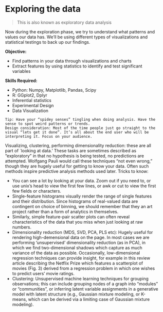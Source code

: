 # Exploring the data
> This is also known as exploratory data analysis

Now during the exploration phase, we try to understand what patterns and values our data has. We’ll be using different types of visualizations and statistical testings to back up our findings.

**Objective:**
- Find patterns in your data through visualizations and charts
- Extract features by using statistics to identify and test significant variables

**Skills Required:**
- Python: Numpy, Matplotlib, Pandas, Scipy
- R: GGplot2, Dplyr
- Inferential statistics
- Experimental Design
- Data Visualization

```{note}
Tip: Have your “spidey senses” tingling when doing analysis. Have the sense to spot weird patterns or trends.
Design consideration: Most of the time people just go straight to the visual “lets get it done”. It’s all about the end user who will be interpreting it. Focus on your audience.
```

Visualizing, clustering, performing dimensionality reduction: these are all part of `looking at data.’ These tasks are sometimes described as “exploratory” in that no hypothesis is being tested, no predictions are attempted. Wolfgang Pauli would call these techniques “not even wrong,” though they are hugely useful for getting to know your data. Often such methods inspire predictive analysis methods used later. Tricks to know:

- You can see a lot by looking at your data. Zoom out if you need to, or use unix’s head to view the first few lines, or awk or cut to view the first few fields or characters.
- Single-feature histograms visually render the range of single features and their distribution. Since histograms of real-valued data are contingent on choice of binning, we should remember that they an art project rather than a form of analytics in themselves.
- Similarly, simple feature-pair scatter plots can often reveal characteristics of the data that you miss when just looking at raw numbers.
- Dimensionality reduction (MDS, SVD, PCA, PLS etc): Hugely useful for rendering high-demensional data on the page. In most cases we are performing ‘unsupervised’ dimensionality reduction (as in PCA), in which we find two-dimensional shadows which capture as much variance of the data as possible. Occasionally, low-dimensional regression techniques can provide insight, for example in this review article describing the Netflix Prize which features a scatterplot of movies (Fig. 3) derived from a regression problem in which one wishes to predict users’ movie ratings.
- Clustering: Unsupervised machine learning techniques for grouping observations; this can include grouping nodes of a graph into “modules” or “communities”, or inferring latent variable assignments in a generative model with latent structure (e.g., Gaussian mixture modeling, or K-means, which can be derived via a limiting case of Gaussian mixture modeling).